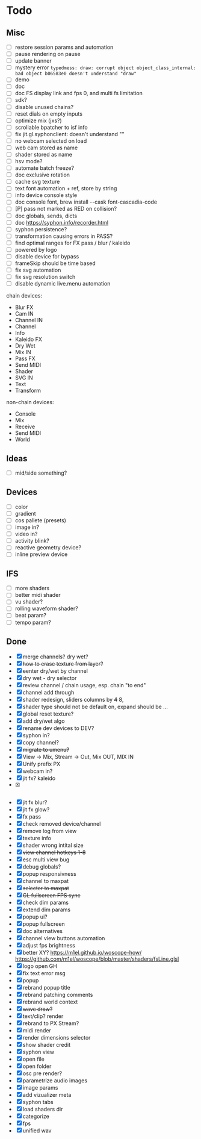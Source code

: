 # Todo

## Misc

- [ ] restore session params and automation
- [ ] pause rendering on pause
- [ ] update banner
- [ ] mystery error ```typedmess: draw: corrupt object object_class_internal: bad object b06583e0 doesn't understand "draw" ```
- [ ] demo
- [ ] doc
- [ ] doc FS display link and fps 0, and multi fs limitation
- [ ] sdk?
- [ ] disable unused chains?
- [ ] reset dials on empty inputs
- [ ] optimize mix (jxs?)
- [ ] scrollable bpatcher to isf info
- [ ] fix jit.gl.syphonclient: doesn't understand "<separator>"
- [ ] no webcam selected on load
- [ ] web cam stored as name
- [ ] shader stored as name
- [ ] hsv mode?
- [ ] automate batch freeze?
- [ ] doc exclusive rotation
- [ ] cache svg texture
- [ ] text font automation + ref, store by string
- [ ] info device console style
- [ ] doc console font, brew install --cask font-cascadia-code
- [ ] [P] pass not marked as RED on collision?
- [ ] doc globals, sends, dicts
- [ ] doc https://syphon.info/recorder.html
- [ ] syphon persistence?
- [ ] transformation causing errors in PASS?
- [ ] find optimal ranges for FX pass / blur / kaleido
- [ ] powered by logo
- [ ] disable device for bypass
- [ ] frameSkip should be time based
- [ ] fix svg automation
- [ ] fix svg resolution switch
- [ ] disable dynamic live.menu automation

chain devices:

- Blur FX
- Cam IN
- Channel IN
- Channel
- Info
- Kaleido FX
- Dry Wet
- Mix IN
- Pass FX
- Send MIDI
- Shader
- SVG IN
- Text
- Transform

non-chain devices:

- Console
- Mix
- Receive
- Send MIDI
- World

## Ideas

- [ ] mid/side something?

## Devices

- [ ] color
- [ ] gradient
- [ ] cos pallete (presets)
- [ ] image in?
- [ ] video in?
- [ ] activity blink?
- [ ] reactive geometry device?
- [ ] inline preview device

## IFS

- [ ] more shaders
- [ ] better midi shader
- [ ] vu shader?
- [ ] rolling waveform shader?
- [ ] beat param?
- [ ] tempo param?

## Done

- [x] merge channels? dry wet?
- [x] ~~how to erase texture from layer?~~
- [x] ~~c~~enter dry/wet by channel
- [x] dry wet - dry selector
- [x] review channel / chain usage, esp. chain "to end"
- [x] channel add through
- [x] shader redesign, sliders columns by ~~4~~ 8,
- [x] shader type should not be default on, expand should be ...
- [x] global reset texture?
- [x] add dry/wet algo
- [x] rename dev devices to DEV?
- [x] syphon in?
- [x] copy channel?
- [x] ~~migrate to umenu?~~
- [x] View -> Mix, Stream -> Out, Mix OUT, MIX IN
- [x] Unify prefix PX
- [x] webcam in?
- [x] jit fx? kaleido
- [x] ~~~jit fx? amoeba~~~
- [x] jit fx blur?
- [x] jit fx glow?
- [x] fx pass
- [x] check removed device/channel
- [x] remove log from view
- [x] texture info
- [x] shader wrong intital size
- [x] ~~view channel hotkeys 1-8~~
- [x] esc multi view bug
- [x] debug globals?
- [x] popup responsivness
- [x] channel to maxpat
- [x] ~~selector to maxpat~~
- [x] ~~GL fullscreen FPS sync~~
- [x] check dim params
- [x] extend dim params
- [x] popup ui?
- [x] popup fullscreen
- [x] doc alternatives
- [x] channel view buttons automation
- [x] adjust fps brightness
- [x] better XY? https://m1el.github.io/woscope-how/ https://github.com/m1el/woscope/blob/master/shaders/fsLine.glsl
- [x] logo open GH
- [x] fix text error msg
- [x] popup
- [x] rebrand popup title
- [x] rebrand patching comments
- [x] rebrand world context
- [x] ~~wave draw?~~
- [x] text/clip? render
- [x] rebrand to PX Stream?
- [x] midi render
- [x] render dimensions selector
- [x] show shader credit
- [x] syphon view
- [x] open file
- [x] open folder
- [x] osc pre render?
- [x] parametrize audio images
- [x] image params
- [x] add vizualizer meta
- [x] syphon tabs
- [x] load shaders dir
- [x] categorize
- [x] fps
- [x] unified wav
